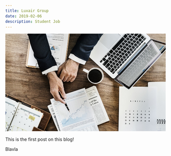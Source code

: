 ```yaml
---
title: Luxair Group
date: 2019-02-06
description: Student Job
---
```


![SKP](img/1200/16x9/SKP.jpg)

This is the first post on this blog!

Blavla
